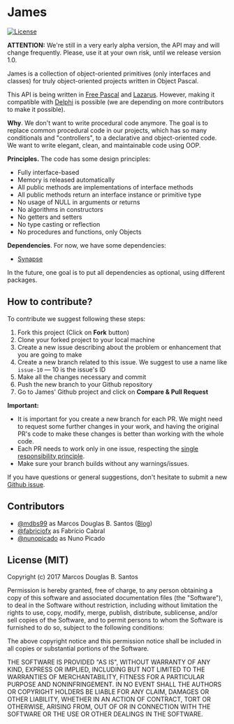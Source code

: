 # James

[![License](https://img.shields.io/badge/license-MIT-green.svg)](https://github.com/mdbs99/james/blob/master/README.md)

**ATTENTION:** We're still in a very early alpha version, the API may and will change frequently. Please, use it at your own risk, until we release version 1.0.

James is a collection of object-oriented primitives (only interfaces and classes) for truly object-oriented projects written in Object Pascal.

This API is being written in [Free Pascal](https://freepascal.org/) and [Lazarus](http://www.lazarus-ide.org/). However, making it compatible with [Delphi](https://www.embarcadero.com/products/delphi) is possible  (we are depending on more contributors to make it possible).

**Why**. We don't want to write procedural code anymore.
The goal is to replace common procedural code in our projects, which has so many conditionals and "controllers", to a declarative and object-oriented code.
We want to write elegant, clean, and maintainable code using OOP.

**Principles.** The code has some design principles:

* Fully interface-based
* Memory is released automatically
* All public methods are implementations of interface methods
* All public methods return an interface instance or primitive type
* No usage of NULL in arguments or returns
* No algorithms in constructors
* No getters and setters
* No type casting or reflection
* No procedures and functions, only Objects

**Dependencies**. For now, we have some dependencies:

* [Synapse](http://synapse.ararat.cz/doku.php/download)

In the future, one goal is to put all dependencies as optional, using different packages.

## How to contribute?

To contribute we suggest following these steps:

1. Fork this project (Click on **Fork** button)
2. Clone your forked project to your local machine
3. Create a new issue describing about the problem or enhancement that you are going to make
4. Create a new branch related to this issue. We suggest to use a name like `issue-10` — 10 is the issue's ID
5. Make all the changes necessary and commit
6. Push the new branch to your Github repository
7. Go to James' Github project and click on **Compare & Pull Request**

**Important:**

- It is important for you create a new branch for each PR. We might need to request some further changes in your work, and having the original PR's code to make these changes is better than working with the whole code.
- Each PR needs to work only in one issue, respecting the [single responsibility principle](https://en.wikipedia.org/wiki/Single_responsibility_principle).
- Make sure your branch builds without any warnings/issues.

If you have questions or general suggestions, don't hesitate to submit a new [Github issue](https://github.com/mdbs99/james/issues/new).

## Contributors

  - [@mdbs99](https://github.com/mdbs99) as Marcos Douglas B. Santos ([Blog](http://objectpascalprogramming.com/))
  - [@fabriciofx](https://github.com/fabriciofx) as Fabrício Cabral
  - [@nunopicado](https://github.com/nunopicado) as Nuno Picado
  
## License (MIT)

Copyright (c) 2017 Marcos Douglas B. Santos

Permission is hereby granted, free of charge, to any person obtaining a copy
of this software and associated documentation files (the "Software"), to deal
in the Software without restriction, including without limitation the rights
to use, copy, modify, merge, publish, distribute, sublicense, and/or sell
copies of the Software, and to permit persons to whom the Software is
furnished to do so, subject to the following conditions:

The above copyright notice and this permission notice shall be included in all
copies or substantial portions of the Software.

THE SOFTWARE IS PROVIDED "AS IS", WITHOUT WARRANTY OF ANY KIND, EXPRESS OR
IMPLIED, INCLUDING BUT NOT LIMITED TO THE WARRANTIES OF MERCHANTABILITY,
FITNESS FOR A PARTICULAR PURPOSE AND NONINFRINGEMENT. IN NO EVENT SHALL THE
AUTHORS OR COPYRIGHT HOLDERS BE LIABLE FOR ANY CLAIM, DAMAGES OR OTHER
LIABILITY, WHETHER IN AN ACTION OF CONTRACT, TORT OR OTHERWISE, ARISING FROM,
OUT OF OR IN CONNECTION WITH THE SOFTWARE OR THE USE OR OTHER DEALINGS IN THE
SOFTWARE.

